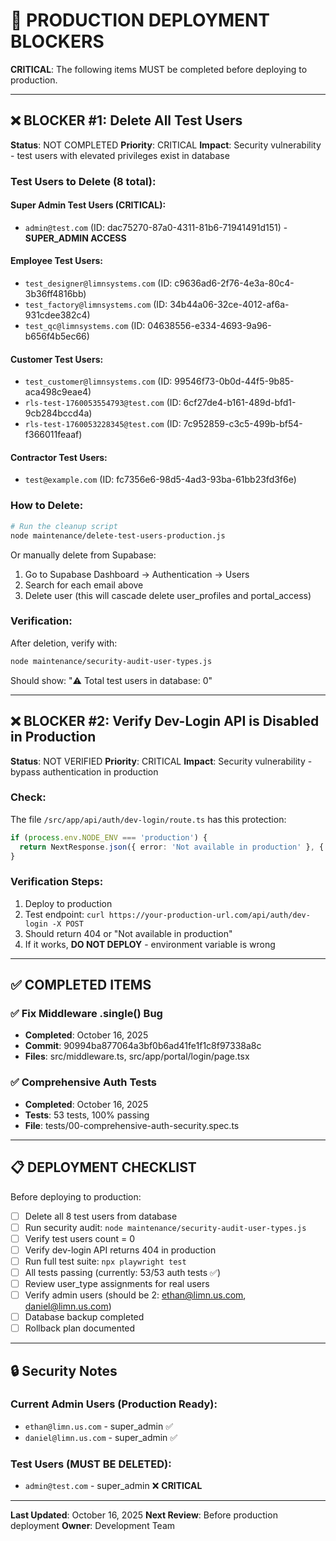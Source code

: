 # 🚨 PRODUCTION DEPLOYMENT BLOCKERS

**CRITICAL**: The following items MUST be completed before deploying to production.

---

## ❌ BLOCKER #1: Delete All Test Users

**Status**: NOT COMPLETED
**Priority**: CRITICAL
**Impact**: Security vulnerability - test users with elevated privileges exist in database

### Test Users to Delete (8 total):

#### Super Admin Test Users (CRITICAL):
- `admin@test.com` (ID: dac75270-87a0-4311-81b6-71941491d151) - **SUPER_ADMIN ACCESS**

#### Employee Test Users:
- `test_designer@limnsystems.com` (ID: c9636ad6-2f76-4e3a-80c4-3b36ff4816bb)
- `test_factory@limnsystems.com` (ID: 34b44a06-32ce-4012-af6a-931cdee382c4)
- `test_qc@limnsystems.com` (ID: 04638556-e334-4693-9a96-b656f4b5ec66)

#### Customer Test Users:
- `test_customer@limnsystems.com` (ID: 99546f73-0b0d-44f5-9b85-aca498c9eae4)
- `rls-test-1760053554793@test.com` (ID: 6cf27de4-b161-489d-bfd1-9cb284bccd4a)
- `rls-test-1760053228345@test.com` (ID: 7c952859-c3c5-499b-bf54-f366011feaaf)

#### Contractor Test Users:
- `test@example.com` (ID: fc7356e6-98d5-4ad3-93ba-61bb23fd3f6e)

### How to Delete:

```bash
# Run the cleanup script
node maintenance/delete-test-users-production.js
```

Or manually delete from Supabase:
1. Go to Supabase Dashboard → Authentication → Users
2. Search for each email above
3. Delete user (this will cascade delete user_profiles and portal_access)

### Verification:

After deletion, verify with:
```bash
node maintenance/security-audit-user-types.js
```

Should show: "⚠️  Total test users in database: 0"

---

## ❌ BLOCKER #2: Verify Dev-Login API is Disabled in Production

**Status**: NOT VERIFIED
**Priority**: CRITICAL
**Impact**: Security vulnerability - bypass authentication in production

### Check:

The file `/src/app/api/auth/dev-login/route.ts` has this protection:

```typescript
if (process.env.NODE_ENV === 'production') {
  return NextResponse.json({ error: 'Not available in production' }, { status: 404 });
}
```

### Verification Steps:

1. Deploy to production
2. Test endpoint: `curl https://your-production-url.com/api/auth/dev-login -X POST`
3. Should return 404 or "Not available in production"
4. If it works, **DO NOT DEPLOY** - environment variable is wrong

---

## ✅ COMPLETED ITEMS

### ✅ Fix Middleware .single() Bug
- **Completed**: October 16, 2025
- **Commit**: 90994ba877064a3bf0b6ad41fe1f1c8f97338a8c
- **Files**: src/middleware.ts, src/app/portal/login/page.tsx

### ✅ Comprehensive Auth Tests
- **Completed**: October 16, 2025
- **Tests**: 53 tests, 100% passing
- **File**: tests/00-comprehensive-auth-security.spec.ts

---

## 📋 DEPLOYMENT CHECKLIST

Before deploying to production:

- [ ] Delete all 8 test users from database
- [ ] Run security audit: `node maintenance/security-audit-user-types.js`
- [ ] Verify test users count = 0
- [ ] Verify dev-login API returns 404 in production
- [ ] Run full test suite: `npx playwright test`
- [ ] All tests passing (currently: 53/53 auth tests ✅)
- [ ] Review user_type assignments for real users
- [ ] Verify admin users (should be 2: ethan@limn.us.com, daniel@limn.us.com)
- [ ] Database backup completed
- [ ] Rollback plan documented

---

## 🔒 Security Notes

### Current Admin Users (Production Ready):
- `ethan@limn.us.com` - super_admin ✅
- `daniel@limn.us.com` - super_admin ✅

### Test Users (MUST BE DELETED):
- `admin@test.com` - super_admin ❌ **CRITICAL**

---

**Last Updated**: October 16, 2025
**Next Review**: Before production deployment
**Owner**: Development Team
